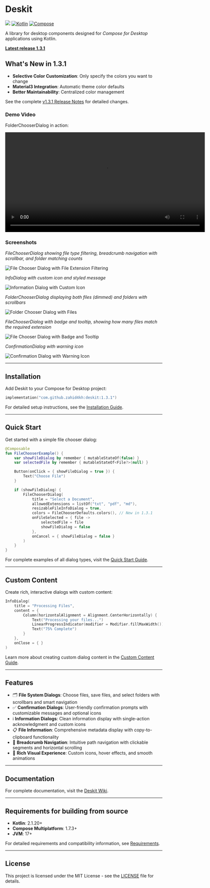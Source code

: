 # Deskit

[![](https://jitpack.io/v/zahid4kh/deskit.svg)](https://jitpack.io/#zahid4kh/deskit) [![Kotlin](https://img.shields.io/badge/Kotlin-2.1.20-blue.svg?logo=kotlin)](https://kotlinlang.org/docs/releases.html#release-details) [![Compose](https://img.shields.io/badge/Compose-1.7.3-blue.svg?logo=jetpackcompose)](https://github.com/JetBrains/compose-jb)

A library for desktop components designed for *Compose for Desktop* applications using Kotlin.

[**Latest release 1.3.1**](https://github.com/zahid4kh/deskit/wiki/1.3.1)

## What's New in 1.3.1

- **Selective Color Customization**: Only specify the colors you want to change
- **Material3 Integration**: Automatic theme color defaults
- **Better Maintainability**: Centralized color management

See the complete [v1.3.1 Release Notes](https://github.com/zahid4kh/deskit/wiki/1.3.1) for detailed changes.

### Demo Video

FolderChooserDialog in action:

<video src="https://github.com/user-attachments/assets/9abeeb1c-91d7-43ff-b800-d163214973e0" width="640" controls></video>

### Screenshots

*FileChooserDialog showing file type filtering, breadcrumb navigation with scrollbar, and folder matching counts*

![File Chooser Dialog with File Extension Filtering](screenshots/filechooser3.png)

*InfoDialog with custom icon and styled message*

![Information Dialog with Custom Icon](screenshots/infodialog.png)

*FolderChooserDialog displaying both files (dimmed) and folders with scrollbars*

![Folder Chooser Dialog with Files](screenshots/folderchooser1.png)

*FileChooserDialog with badge and tooltip, showing how many files match the required extension*

![File Chooser Dialog with Badge and Tooltip](screenshots/filechooser2.png)

*ConfirmationDialog with warning icon*

![Confirmation Dialog with Warning Icon](screenshots/confirmationdialog1.png)

---

## Installation

Add Deskit to your Compose for Desktop project:

```kotlin
implementation("com.github.zahid4kh:deskit:1.3.1")
```

For detailed setup instructions, see the [Installation Guide](https://github.com/zahid4kh/deskit/wiki/Installation).

---

## Quick Start

Get started with a simple file chooser dialog:

```kotlin
@Composable
fun FileChooserExample() {
    var showFileDialog by remember { mutableStateOf(false) }
    var selectedFile by remember { mutableStateOf<File?>(null) }

    Button(onClick = { showFileDialog = true }) {
        Text("Choose File")
    }

    if (showFileDialog) {
        FileChooserDialog(
            title = "Select a Document",
            allowedExtensions = listOf("txt", "pdf", "md"),
            resizableFileInfoDialog = true,
            colors = FileChooserDefaults.colors(), // New in 1.3.1
            onFileSelected = { file ->
                selectedFile = file
                showFileDialog = false
            },
            onCancel = { showFileDialog = false }
        )
    }
}
```

For complete examples of all dialog types, visit the [Quick Start Guide](https://github.com/zahid4kh/deskit/wiki/Quick-Start).

---

## Custom Content

Create rich, interactive dialogs with custom content:

```kotlin
InfoDialog(
    title = "Processing Files",
    content = {
        Column(horizontalAlignment = Alignment.CenterHorizontally) {
            Text("Processing your files...")
            LinearProgressIndicator(modifier = Modifier.fillMaxWidth())
            Text("75% Complete")
        }
    },
    onClose = { }
)
```

Learn more about creating custom dialog content in the [Custom Content Guide](https://github.com/zahid4kh/deskit/wiki/Custom-Content-in-Dialogs).

---

## Features

- 🗂️ **File System Dialogs**: Choose files, save files, and select folders with scrollbars and smart navigation
- ✅ **Confirmation Dialogs**: User-friendly confirmation prompts with customizable messages and optional icons
- ℹ️ **Information Dialogs**: Clean information display with single-action acknowledgment and custom icons
- 📋 **File Information**: Comprehensive metadata display with copy-to-clipboard functionality
- 🧭 **Breadcrumb Navigation**: Intuitive path navigation with clickable segments and horizontal scrolling
- 🎨 **Rich Visual Experience**: Custom icons, hover effects, and smooth animations

---

## Documentation

For complete documentation, visit the [Deskit Wiki](https://github.com/zahid4kh/deskit/wiki).

---

## Requirements for building from source

- **Kotlin**: 2.1.20+
- **Compose Multiplatform**: 1.7.3+
- **JVM**: 17+

For detailed requirements and compatibility information, see [Requirements](https://github.com/zahid4kh/deskit/wiki/Installation#requirements).

---

## License

This project is licensed under the MIT License - see the [LICENSE](LICENSE.txt) file for details.